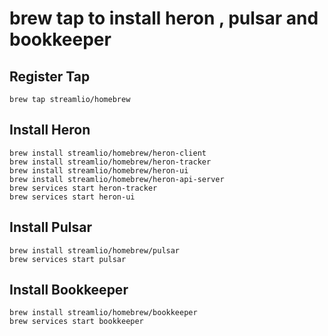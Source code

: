 # brew tap to install heron , pulsar and bookkeeper

## Register Tap

```
brew tap streamlio/homebrew
```

## Install Heron

```
brew install streamlio/homebrew/heron-client
brew install streamlio/homebrew/heron-tracker
brew install streamlio/homebrew/heron-ui
brew install streamlio/homebrew/heron-api-server
brew services start heron-tracker
brew services start heron-ui
```

## Install Pulsar

```
brew install streamlio/homebrew/pulsar
brew services start pulsar
```

## Install Bookkeeper

```
brew install streamlio/homebrew/bookkeeper
brew services start bookkeeper
```
